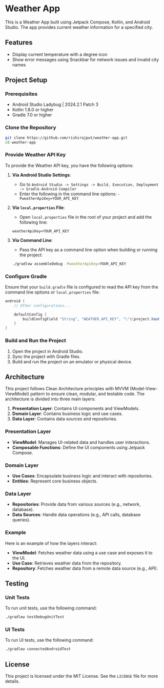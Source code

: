 # Weather App

This is a Weather App built using Jetpack Compose, Kotlin, and Android Studio. The app provides current weather information for a specified city.

## Features

- Display current temperature with a degree icon
- Show error messages using Snackbar for network issues and invalid city names

## Project Setup

### Prerequisites

- Android Studio Ladybug | 2024.2.1 Patch 3
- Kotlin 1.8.0 or higher
- Gradle 7.0 or higher

### Clone the Repository

```sh
git clone https://github.com/rishirajput/weather-app.git
cd weather-app
```

### Provide Weather API Key

To provide the Weather API key, you have the following options:

1. **Via Android Studio Settings**:
    - Go to `Android Studio -> Settings -> Build, Execution, Deployment -> Gradle-Android-Compiler`
    - Enter the following in the command line options: `-PweatherApiKey=YOUR_API_KEY`

2. **Via `local.properties` File**:
    - Open `local.properties` file in the root of your project and add the following line:
    ```properties
    weatherApiKey=YOUR_API_KEY
    ```

3. **Via Command Line**:
    - Pass the API key as a command line option when building or running the project:
    ```sh
    ./gradlew assembleDebug -PweatherApiKey=YOUR_API_KEY
    ```

### Configure Gradle

Ensure that your `build.gradle` file is configured to read the API key from the command line options or `local.properties` file:

```groovy
android {
    // Other configurations...

    defaultConfig {
        buildConfigField "String", "WEATHER_API_KEY", "\"${project.hasProperty('weatherApiKey') ? project.weatherApiKey : 'YOUR_DEFAULT_API_KEY'}\""
    }
}
```

### Build and Run the Project

1. Open the project in Android Studio.
2. Sync the project with Gradle files.
3. Build and run the project on an emulator or physical device.

## Architecture

This project follows Clean Architecture principles with MVVM (Model-View-ViewModel) pattern to ensure clean, modular, and testable code. The architecture is divided into three main layers:

1. **Presentation Layer**: Contains UI components and ViewModels.
2. **Domain Layer**: Contains business logic and use cases.
3. **Data Layer**: Contains data sources and repositories.

### Presentation Layer

- **ViewModel**: Manages UI-related data and handles user interactions.
- **Composable Functions**: Define the UI components using Jetpack Compose.

### Domain Layer

- **Use Cases**: Encapsulate business logic and interact with repositories.
- **Entities**: Represent core business objects.

### Data Layer

- **Repositories**: Provide data from various sources (e.g., network, database).
- **Data Sources**: Handle data operations (e.g., API calls, database queries).

### Example

Here is an example of how the layers interact:

- **ViewModel**: Fetches weather data using a use case and exposes it to the UI.
- **Use Case**: Retrieves weather data from the repository.
- **Repository**: Fetches weather data from a remote data source (e.g., API).

## Testing

### Unit Tests

To run unit tests, use the following command:

```sh
./gradlew testDebugUnitTest
```

### UI Tests

To run UI tests, use the following command:

```sh
./gradlew connectedAndroidTest
```

## License

This project is licensed under the MIT License. See the `LICENSE` file for more details.
